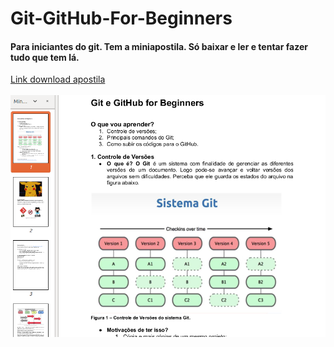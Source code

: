 # Git-GitHub-For-Beginners
#### Para iniciantes do git. Tem a miniapostila. Só baixar e ler e tentar fazer tudo que tem lá.
<a href="https://github.com/HaraHeique/Git-GitHub-For-Beginners/blob/master/Mini-Apostila%20git%20e%20github.pdf">Link download apostila</a><br><br>
<img src="https://raw.githubusercontent.com/HaraHeique/Git-GitHub-For-Beginners/master/Imagens/git-gitHub-inicial.png" title="Apostila Git-GitHub"/>
